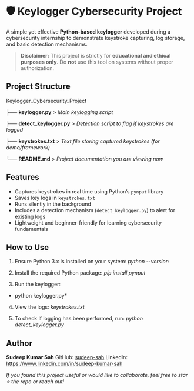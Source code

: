 
# 🛡️ Keylogger Cybersecurity Project 

A simple yet effective **Python-based keylogger** developed during a cybersecurity internship to demonstrate keystroke capturing, log storage, and basic detection mechanisms.

>  **Disclaimer:** This project is strictly for **educational and ethical purposes only**. Do **not** use this tool on systems without proper authorization.


##  Project Structure

Keylogger_Cybersecurity_Project

├── **keylogger.py**   >   *Main keylogging script*

├── **detect\_keylogger.py**  >   *Detection script to flag if keystrokes are logged*

├── **keystrokes.txt**     >  *Text file storing captured keystrokes (for demo/framework)*

└── **README.md**     >   *Project documentation you are viewing now*


##  Features

-  Captures keystrokes in real time using Python’s `pynput` library  
-  Saves key logs in `keystrokes.txt`  
-  Runs silently in the background  
-  Includes a detection mechanism (`detect_keylogger.py`) to alert for existing logs  
-  Lightweight and beginner-friendly for learning cybersecurity fundamentals


##  How to Use

1. Ensure Python 3.x is installed on your system:
   *python --version*

2. Install the required Python package:
   *pip install pynput*

3. Run the keylogger:
  * python keylogger.py*

4. View the logs:
   *keystrokes.txt*

5. To check if logging has been performed, run:
   *python detect_keylogger.py*

## Author

**Sudeep Kumar Sah**
GitHub: [sudeep-sah](https://github.com/sudeep-sah)
LinkedIn: https://www.linkedin.com/in/sudeep-kumar-sah


*If you found this project useful or would like to collaborate, feel free to star ⭐ the repo or reach out!*
